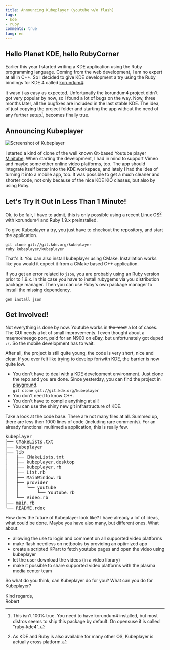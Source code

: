 ```yaml
---
title: Announcing Kubeplayer (youtube w/o flash)
tags:
- kde
- ruby
comments: true
lang: en
---
```


## Hello Planet KDE, hello RubyCorner

Earlier this year I started writing a KDE application using
the Ruby programming language. Coming from the web development, I am no
expert at all in C++. So I decided to give KDE development a try using
the Ruby bindings for KDE 4 called [korundum4][rubykde].

It wasn't as easy as expected. Unfortunatly the korundum4 project didn't got
very popular by now, so I found a lot of bugs on the way. Now, three months
later, all the bugfixes are included in the last stable KDE. The idea, of
just copying the project folder and starting the app without the need of any
further setup[^1], becomes finally true.

[^1]: This isn't 100% true. You need to have korundum4 installed, but most distros
      seems to ship this package by default. On opensuse it is called "ruby-kde4".

## Announcing Kubeplayer

![Screenshot of Kubeplayer][img]

I started a kind of clone of the well
known Qt-based Youtube player [Minitube][minitube]. When starting the development,
I had in mind to support Vimeo and maybe some other online video platforms, too.
The app should integrate itself better into the KDE workspace, and lately I had
the idea of turning it into a mobile app, too. It was possible to get a much
cleaner and shorter code, not only because of the nice KDE KIO classes,
but also by using Ruby.

## Let's Try It Out In Less Than 1 Minute!

Ok, to be fair, I have to admit, this is only possible using a recent
Linux OS[^2] with korundum4 and Ruby 1.9.x preinstalled.

[^2]: As KDE and Ruby is also available for many other OS, Kubeplayer is
      actually cross platform.

To give Kubeplayer a try, you just have to checkout the repository, and start
the application.

    git clone git://git.kde.org/kubeplayer
    ruby kubeplayer/kubeplayer

That's it. You can also install kubeplayer using CMake. Installation works like
you would it expect it from a CMake based C++ application.

If you get an error related to `json`, you are probably using an Ruby
version prior to 1.9.x. In this case you have to install rubygems via you distribution
package manager. Then you can use Ruby's own package manager to install the
missing dependency.

    gem install json

## Get Involved!

Not everything is done by now. Youtube works in <strike>the most</strike> a lot
of cases. The GUI needs a lot of small improvements. I even thought about a
maemo/meego port, paid for an N900 on
eBay, but unfortunately got duped `:(`. So the mobile development has to wait.

After all, the project is still quite young, the code is very short, nice and clear.
If you ever felt like trying to develop for/with KDE, the barrier is now quite low.

 - You don't have to deal with a KDE development environment. Just clone the repo
   and you are done. Since yesterday, you can find the project in [playground][project].<br/>
   `git clone git://git.kde.org/kubeplayer`
 - You don't need to know C++.
 - You don't have to compile anything at all!
 - You can use the shiny new git infrastructure of KDE.

Take a look at the code base. There are not many files at all. Summed up, there
are less then 1000 lines of code (including rare comments). For an already
functional multimedia application, this is really few.

<pre markdown="0">
kubeplayer
├── CMakeLists.txt
├── kubeplayer
├── lib
│   ├── CMakeLists.txt
│   ├── kubeplayer.desktop
│   ├── kubeplayer.rb
│   ├── List.rb
│   ├── MainWindow.rb
│   ├── provider
│   │   └── youtube
│   │       └── Youtube.rb
│   └── Video.rb
├── main.rb
└── README.rdoc
</pre>

How does the future of Kubeplayer look like? I have already a lof of ideas,
what could be done. Maybe you have also many, but different ones. What about:

 - allowing the use to login and comment on all supported video platforms
 - make flash needless on netbooks by providing an optimized app
 - create a scripted KPart to fetch youtube pages and open the video using kubeplayer
 - let the user download the videos (in a video library)
 - make it possible to share supported video platforms with the plasma media center team

So what do you think, can Kubeplayer do for you? What can you do for Kubeplayer?

Kind regards,<br/>
Robert

[img]:  kubeplayer.png "Screenshot of Kubeplayer"
[project]: https://projects.kde.org/projects/playground/multimedia/kubeplayer "Official KDE Playground git repo"
[rubykde]: http://techbase.kde.org/Development/Languages/Ruby "KDE Development with Ruby"
[minitube]: http://flavio.tordini.org/minitube "Minitube project page"